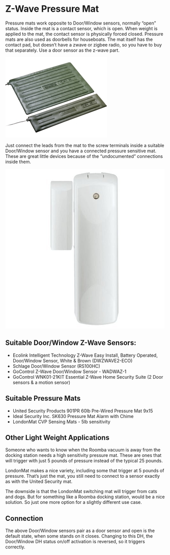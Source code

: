 # Z-Wave Pressure Mat

Pressure mats work opposite to Door/Window sensors, normally “open” status. Inside the mat is a contact sensor, which is open. When weight is applied to the mat, the contact sensor is physically forced closed.
Pressure mats are also used as doorbells for houseboats.
The mat itself has the contact pad, but doesn’t have a zwave or zigbee radio, so you have to buy that separately. Use a door sensor as the z-wave part.

<img src="https://github.com/castlecole/customdevices/blob/master/Other/PressureMat.jpg" width="320px" height="250px" />


Just connect the leads from the mat to the screw terminals inside a suitable Door/Window sensor and you have a connected pressure sensitive mat. These are great little devices because of the “undocumented” connections inside them.

<img src="https://github.com/castlecole/customdevices/blob/master/Other/EcolinkDoorSensor.jpg" width="500px" height="500px" />

## Suitable Door/Window Z-Wave Sensors:
- Ecolink Intelligent Technology Z-Wave Easy Install, Battery Operated, Door/Window Sensor, White & Brown (DWZWAVE2-ECO)
- Schlage Door/Window Sensor (RS100HC)
- GoControl Z-Wave Door/Window Sensor - WADWAZ-1
- GoControl WNK01-21KIT Essential Z-Wave Home Security Suite (2 Door sensors & a motion sensor)

## Suitable Pressure Mats
- United Security Products 901PR 60lb Pre-Wired Pressure Mat 9x15
- Ideal Security Inc. SK630 Pressure Mat Alarm with Chime
- LondonMat CVP Sensing Mats - 5lb sensitivity

## Other Light Weight Applications
Someone who wants to know when the Roomba vacuum is away from the docking station needs a high sensitivity pressure mat. These are ones that will trigger with just 5 pounds of pressure instead of the typical 25 pounds.

LondonMat makes a nice variety, including some that trigger at 5 pounds of pressure. That’s just the mat, you still need to connect to a sensor exactly as with the United Security mat.

The downside is that the LondonMat switching mat will trigger from cats and dogs. But for something like a Roomba docking station, would be a nice solution. So just one more option for a slightly different use case.

## Connection
The above Door/Window sensors pair as a door sensor and open is the default state, when some stands on it closes.
Changing to this DH, the Door/Window DH status on/off activation is reversed, so it triggers correctly.

